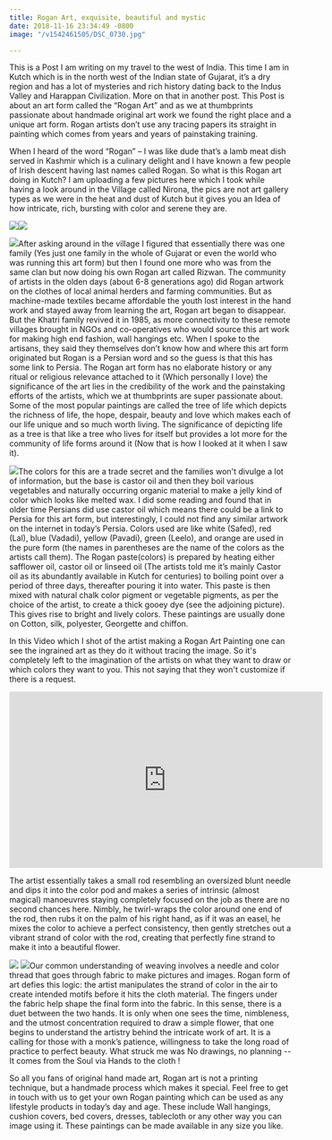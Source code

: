 ```yaml
---
title: Rogan Art, exquisite, beautiful and mystic
date: 2018-11-16 23:34:49 -0800
image: "/v1542461505/DSC_0730.jpg"

---
```

This is a Post I am writing on my travel to the west of India. This time I am in Kutch which is in the north west of the Indian state of Gujarat, it’s a dry region and has a lot of mysteries and rich history dating back to the Indus Valley and Harappan Civilization. More on that in another post. This Post is about an art form called the “Rogan Art” and as we at thumbprints passionate about handmade original art work we found the right place and a unique art form. Rogan artists don’t use any tracing papers its straight in painting which comes from years and years of painstaking training.

When I heard of the word “Rogan” – I was like dude that’s a lamb meat dish served in Kashmir which is a culinary delight and I have known a few people of Irish descent having last names called Rogan. So what is this Rogan art doing in Kutch? I am uploading a few pictures here which I took while having a look around in the Village called Nirona, the pics are not art gallery types as we were in the heat and dust of Kutch but it gives you an Idea of how intricate, rich, bursting with color and serene they are.

![](https://res.cloudinary.com/mehtavd/image/upload/c_scale,w_auto:100,dpr_auto/v1542461952/DSC_0734.jpg)![](https://res.cloudinary.com/mehtavd/image/upload/c_scale,w_auto:100,dpr_auto/v1542462185/DSC_0728%20%282%29.jpg)

![](https://res.cloudinary.com/mehtavd/image/upload/c_scale,w_auto:100,dpr_auto/v1542462425/DSC_0731%20%282%29.jpg)After asking around in the village I figured that essentially there was one family (Yes just one family in the whole of Gujarat or even the world who was running this art form) but then I found one more who was from the same clan but now doing his own Rogan art called Rizwan. The community of artists in the olden days (about 6-8 generations ago) did Rogan artwork on the clothes of local animal herders and farming communities. But as machine-made textiles became affordable the youth lost interest in the hand work and stayed away from learning the art, Rogan art began to disappear.  But the Khatri family revived it in 1985, as more connectivity to these remote villages brought in NGOs and co-operatives who would source this art work for making high end fashion, wall hangings etc. When I spoke to the artisans, they said they themselves don’t know how and where this art form originated but Rogan is a Persian word and so the guess is that this has some link to Persia. The Rogan art form has no elaborate history or any ritual or religious relevance attached to it (Which personally I love) the significance of the art lies in the credibility of the work and the painstaking efforts of the artists, which we at thumbprints are super passionate about. Some of the most popular paintings are called the tree of life which depicts the richness of life, the hope, despair, beauty and love which makes each of our life unique and so much worth living. The significance of depicting life as a tree is that like a tree who lives for itself but provides a lot more for the community of life forms around it (Now that is how I looked at it when I saw it).

![](https://res.cloudinary.com/mehtavd/image/upload/c_scale,w_auto:100,dpr_auto/v1542462610/DSC_0716.jpg)The colors for this are a trade secret and the families won't divulge a lot of information, but the base is castor oil and then they boil various vegetables and naturally occurring organic material to make a jelly kind of color which looks like melted wax. I did some reading and found that in older time Persians did use castor oil which means there could be a link to Persia for this art form, but interestingly, I could not find any similar artwork on the internet in today’s Persia. Colors used are like white (Safed), red (Lal), blue (Vadadi), yellow (Pavadi), green (Leelo), and orange are used in the pure form (the names in parentheses are the name of the colors as the artists call them). The Rogan paste(colors) is prepared by heating either safflower oil, castor oil or linseed oil (The artists told me it’s mainly Castor oil as its abundantly available in Kutch for centuries) to boiling point over a period of three days, thereafter pouring it into water. This paste is then mixed with natural chalk color pigment or vegetable pigments, as per the choice of the artist, to create a thick gooey dye (see the adjoining picture). This gives rise to bright and lively colors. These paintings are usually done on Cotton, silk, polyester, Georgette and chiffon.

In this Video which I shot of the artist making a Rogan Art Painting one can see the ingrained art as they do it without tracing the image. So it's completely left to the imagination of the artists on what they want to draw or which colors they want to you. This not saying that they won't customize if there is a request.

<iframe width="560" height="315" src="https://www.youtube.com/embed/VOxlDxTh-cw" frameborder="0" allow="accelerometer; autoplay; encrypted-media; gyroscope; picture-in-picture" allowfullscreen></iframe>

The artist essentially takes a small rod resembling an oversized blunt needle and dips it into the color pod and makes a series of intrinsic (almost magical) manoeuvres staying completely focused on the job as there are no second chances here. Nimbly, he twirl-wraps the color around one end of the rod, then rubs it on the palm of his right hand, as if it was an easel, he mixes the color to achieve a perfect consistency, then gently stretches out a vibrant strand of color with the rod, creating that perfectly fine strand to make it into a beautiful flower. 

![](https://res.cloudinary.com/mehtavd/image/upload/c_scale,w_auto:100,dpr_auto/v1542462745/DSC_0715%20%282%29.jpg) ![](https://res.cloudinary.com/mehtavd/image/upload/c_scale,w_auto:100,dpr_auto/v1542462853/DSC_0719.jpg)Our common understanding of weaving involves a needle and color thread that goes through fabric to make pictures and images. Rogan form of art defies this logic: the artist manipulates the strand of color in the air to create intended motifs before it hits the cloth material. The fingers under the fabric help shape the final form into the fabric. In this sense, there is a duet between the two hands. It is only when one sees the time, nimbleness, and the utmost concentration required to draw a simple flower, that one begins to understand the artistry behind the intricate work of art. It is a calling for those with a monk’s patience, willingness to take the long road of practice to perfect beauty. What struck me was No drawings, no planning --  It comes from the Soul via Hands to the cloth !

So all you fans of original hand made art, Rogan art is not a printing technique, but a handmade process which makes it special. Feel free to get in touch with us to get your own Rogan painting which can be used as any lifestyle products in today’s day and age. These include Wall hangings, cushion covers, bed covers, dresses, tablecloth or any other way you can image using it. These paintings can be made available in any size you like.
